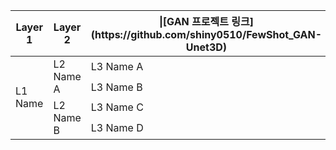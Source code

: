 <table>
    <thead>
        <tr>
            <th>Layer 1</th>
            <th>Layer 2</th>
            <th>|[GAN 프로젝트 링크](https://github.com/shiny0510/FewShot_GAN-Unet3D)</th>
        </tr>
    </thead>
    <tbody>
        <tr>
            <td rowspan=4>L1 Name</td>
            <td rowspan=2>L2 Name A</td>
            <td>L3 Name A</td>
        </tr>
        <tr>
            <td>L3 Name B</td>
        </tr>
        <tr>
            <td rowspan=2>L2 Name B</td>
            <td>L3 Name C</td>
        </tr>
        <tr>
            <td>L3 Name D</td>
        </tr>
    </tbody>
</table>
